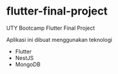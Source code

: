 # flutter-final-project
UTY Bootcamp Flutter Final Project

Aplikasi ini dibuat menggunakan teknologi

<ul>
  <li>Flutter</li>
  <li>NestJS</li>
  <li>MongoDB</li>
</ul>
